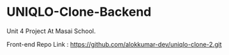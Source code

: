 # UNIQLO-Clone-Backend
Unit 4 Project At Masai School.


Front-end Repo Link :
https://github.com/alokkumar-dev/uniqlo-clone-2.git
